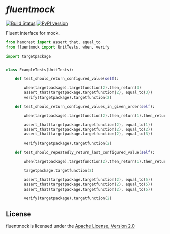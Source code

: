 # *fluentmock*
[![Build Status](https://travis-ci.org/aelgru/fluentmock.png?branch=master)](https://travis-ci.org/aelgru/fluentmock)
[![PyPI version](https://badge.fury.io/py/fluentmock.png)](http://badge.fury.io/py/fluentmock)

Fluent interface for mock.

```python
from hamcrest import assert_that, equal_to
from fluentmock import UnitTests, when, verify

import targetpackage


class ExampleTests(UnitTests):

    def test_should_return_configured_value(self):

        when(targetpackage).targetfunction(2).then_return(3)
        assert_that(targetpackage.targetfunction(2), equal_to(3))
        verify(targetpackage).targetfunction(2)

    def test_should_return_configured_values_in_given_order(self):

        when(targetpackage).targetfunction(2).then_return(1).then_return(2).then_return(3)

        assert_that(targetpackage.targetfunction(2), equal_to(1))
        assert_that(targetpackage.targetfunction(2), equal_to(2))
        assert_that(targetpackage.targetfunction(2), equal_to(3))

        verify(targetpackage).targetfunction(2)

    def test_should_repeatedly_return_last_configured_value(self):

        when(targetpackage).targetfunction(2).then_return(1).then_return(5)

        targetpackage.targetfunction(2)

        assert_that(targetpackage.targetfunction(2), equal_to(5))
        assert_that(targetpackage.targetfunction(2), equal_to(5))
        assert_that(targetpackage.targetfunction(2), equal_to(5))

        verify(targetpackage).targetfunction(2)
```
## License

fluentmock is licensed under the
[Apache License, Version 2.0](https://raw.github.com/aelgru/fluentmock/master/src/main/python/fluentmock/LICENSE.txt)
